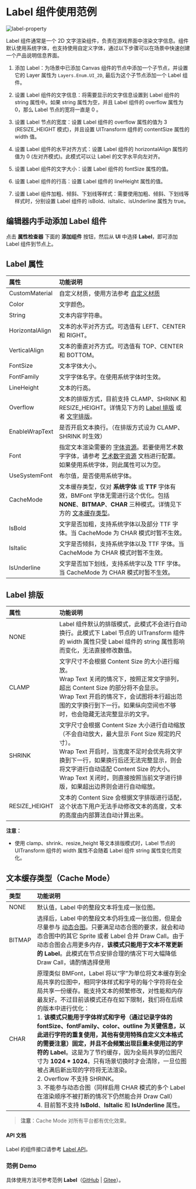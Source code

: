 # Label 组件使用范例

![label-property](./label/label-property.png)

Label 组件通常是一个 2D 文字渲染组件，负责在游戏界面中渲染文字信息。组件默认使用系统字体，也支持使用自定义字体，通过以下步骤可以在场景中快速创建一个产品说明信息界面。

1. 添加 Label：为场景中已添加 Canvas 组件的节点中添加一个子节点，并设置它的 Layer 属性为 `Layers.Enum.UI_2D`, 最后为这个子节点添加一个 Label 组件。

2. 设置 Label 组件的文字信息：将需要显示的文字信息设置到 Label 组件的 string 属性中。如果 string 属性为空，并且 Label 组件的 overflow 属性为 0，那么 Label 节点的宽将一直是 0 。

3. 设置 Label 节点的宽度：设置 Label 组件的 overflow 属性的值为 3 (RESIZE_HEIGHT 模式)，并且设置 UITransform 组件的 contentSize 属性的 width 值。

4. 设置 Label 组件的水平对齐方式：设置 Label 组件的 horizontalAlign 属性的值为 0 (左对齐模式)。此模式可以让 Label 的文字水平向左对齐。

5. 设置 Label 组件的文字大小：设置 Label 组件的 fontSize 属性的值。

6. 设置 Label 组件的行高：设置 Label 组件的 lineHeight 属性的值。

7. 设置 Label 组件加粗、倾斜、下划线等样式：需要使用加粗、倾斜、下划线等样式时，分别设置 Label 组件的 isBold、isItalic、isUnderline 属性为 true。

## 编辑器内手动添加 Label 组件

点击 **属性检查器** 下面的 **添加组件** 按钮，然后从 **UI** 中选择 **Label**，即可添加 Label 组件到节点上。

## Label 属性

| 属性 |   功能说明
| :-------------- | :----------- |
| CustomMaterial | 自定义材质，使用方法参考 [自定义材质](../engine/ui-material.md)
| Color | 文字颜色。
| String | 文本内容字符串。
| HorizontalAlign | 文本的水平对齐方式。可选值有 LEFT、CENTER 和 RIGHT。
| VerticalAlign | 文本的垂直对齐方式。可选值有 TOP、CENTER 和 BOTTOM。
| FontSize | 文本字体大小。
| FontFamily | 文字字体名字。在使用系统字体时生效。
| LineHeight | 文本的行高。
| Overflow | 文本的排版方式，目前支持 CLAMP、SHRINK 和 RESIZE_HEIGHT。详情见下方的 [Label 排版](#label-%E6%8E%92%E7%89%88) 或者 [文字排版](../engine/label-layout.md)。
| EnableWrapText | 是否开启文本换行。（在排版方式设为 CLAMP、SHRINK 时生效）
| Font | 指定文本渲染需要的 [字体资源](../../../asset/font.md)。若要使用艺术数字字体，请参考 [艺术数字资源](../../../asset/label-atlas.md) 文档进行配置。<br>如果使用系统字体，则此属性可以为空。
| UseSystemFont | 布尔值，是否使用系统字体。
| CacheMode | 文本缓存类型，仅对 **系统字体** 或 **TTF** 字体有效，BMFont 字体无需进行这个优化。包括 **NONE**、**BITMAP**、**CHAR** 三种模式。详情见下方的 [文本缓存类型](#%E6%96%87%E6%9C%AC%E7%BC%93%E5%AD%98%E7%B1%BB%E5%9E%8B%EF%BC%88cache-mode%EF%BC%89)。
| IsBold | 文字是否加粗，支持系统字体以及部分 TTF 字体。当 CacheMode 为 CHAR 模式时暂不生效。
| IsItalic | 文字是否倾斜，支持系统字体以及 TTF 字体。当 CacheMode 为 CHAR 模式时暂不生效。
| IsUnderline | 文字是否加下划线，支持系统字以及 TTF 字体。当 CacheMode 为 CHAR 模式时暂不生效。

<!--| SpacingX | 文本字符之间的间距。（使用 BMFont 位图字体时生效）-->

## Label 排版

| 属性 |   功能说明
| :-------------- | :----------- |
| NONE  | Label 组件默认的排版模式，此模式不会进行自动换行。此模式下 Label 节点的 UITransform 组件的 width 属性只受 Label 组件的 string 属性影响而变化，无法直接修改数值。
| CLAMP | 文字尺寸不会根据 Content Size 的大小进行缩放。<br>Wrap Text 关闭的情况下，按照正常文字排列，超出 Content Size 的部分将不会显示。<br>Wrap Text 开启的情况下，会试图将本行超出范围的文字换行到下一行。如果纵向空间也不够时，也会隐藏无法完整显示的文字。
| SHRINK | 文字尺寸会根据 Content Size 大小进行自动缩放（不会自动放大，最大显示 Font Size 规定的尺寸）。<br>Wrap Text 开启时，当宽度不足时会优先将文字换到下一行，如果换行后还无法完整显示，则会将文字进行自动适配 Content Size 的大小。<br>Wrap Text 关闭时，则直接按照当前文字进行排版，如果超出边界则会进行自动缩放。
| RESIZE_HEIGHT | 文本的 Content Size 会根据文字排版进行适配，这个状态下用户无法手动修改文本的高度，文本的高度由内部算法自动计算出来。

**注意：** 
* 使用 clamp、shrink、resize_height 等文本排版模式时，Label 节点的 UITransform 组件的 width 属性不会随着 Label 组件 string 属性变化而变化。

## 文本缓存类型（Cache Mode）

| 类型 |   功能说明
| :-------------- | :----------- |
| NONE | 默认值，Label 中的整段文本将生成一张位图。
| BITMAP | 选择后，Label 中的整段文本仍将生成一张位图，但是会尽量参与 [动态合图](../../../advanced-topics/dynamic-atlas.md)。只要满足动态合图的要求，就会和动态合图中的其它 Sprite 或者 Label 合并 Draw Call。由于动态合图会占用更多内存，**该模式只能用于文本不常更新的 Label**。此模式在节点安排合理的情况下可大幅降低 Draw Call，请酌情选择使用
| CHAR | 原理类似 BMFont，Label 将以“字”为单位将文本缓存到全局共享的位图中，相同字体样式和字号的每个字符将在全局共享一份缓存。能支持文本的频繁修改，对性能和内存最友好。不过目前该模式还存在如下限制，我们将在后续的版本中进行优化：<br>1. **该模式只能用于字体样式和字号（通过记录字体的 fontSize、fontFamily、color、outline 为关键信息，以此进行字符的重复使用，其他有使用特殊自定义文本格式的需要注意）固定，并且不会频繁出现巨量未使用过的字符的 Label**。这是为了节约缓存，因为全局共享的位图尺寸为 **1024 * 1024**，只有场景切换时才会清除，一旦位图被占满后新出现的字符将无法渲染。<br>2. Overflow 不支持 SHRINK。<br>3. 不能参与动态合图（同样启用 CHAR 模式的多个 Label 在渲染顺序不被打断的情况下仍然能合并 Draw Call）<br>4. 目前暂不支持 **IsBold**、**IsItalic** 和 **IsUnderline** 属性。

> **注意**：Cache Mode 对所有平台都有优化效果。

<!-- ### BMFont 与 UI 合图自动批处理

 理论上，如果你的游戏 UI 没有使用系统字体或者 TTF 字体，并且所有的 UI 图片资源都可以合在一张图上，那么 UI 是可以只用一个 Draw Call 来完成的。
 更多关于 BMFont 与 UI 合图自动批处理的内容，请参考 [BMFont 与 UI 合图自动批处理](https://docs.cocos.com/creator/2.1/manual/zh/advanced-topics/ui-auto-batch.html) -->

#### API 文档
Label 的组件接口请参考 [Label API](%__APIDOC__%/zh/result?keyword=Label)。

### 范例 Demo
具体使用方法可参考范例 **Label**（[GitHub](https://github.com/cocos/cocos-test-projects/tree/v3.8/assets/cases/ui/02.label) | [Gitee](https://gitee.com/mirrors_cocos-creator/test-cases-3d/tree/v3.8/assets/cases/ui/02.label)）。